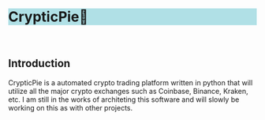 <!DOCTYPE html>
<html>
<head>
</head>
  <body>
    <h1 style="background-color:powderblue;">CrypticPie🥧</h1>
    <br>
    <h2> Introduction </h2>  
    <p>
      CrypticPie is a automated crypto trading platform written in python that
      will utilize all the major crypto exchanges such as Coinbase, Binance, Kraken, etc.
      I am still in the works of architeting this software and will slowly be working on this as with
      other projects.
    </p>
    <br>
    
  </body>
</head>
</html>

